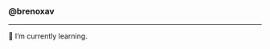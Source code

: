 ### @brenoxav
---
:milky_way: I’m currently learning.

<!--
**brenoxav/brenoxav** is a ✨ _special_ ✨ repository because its `README.md` (this file) appears on your GitHub profile.

Here are some ideas to get you started:

- 🔭 I’m currently working on ...
- 🌱 I’m currently learning HTML, CSS, Javascript, Ruby.
- 👯 I’m looking to collaborate on ...
- 🤔 I’m looking for help with ...
- 💬 Ask me about ...
- 📫 How to reach me: brenoxav@gmail.com
- 😄 Pronouns: He/Him
- ⚡ Fun fact: ...
-->
